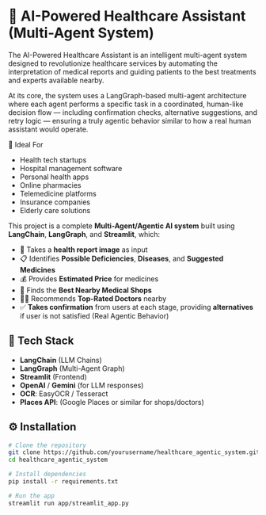 # 🏥 AI-Powered Healthcare Assistant (Multi-Agent System)

The AI-Powered Healthcare Assistant is an intelligent multi-agent system designed to revolutionize healthcare services by automating the interpretation of medical reports and guiding patients to the best treatments and experts available nearby.

At its core, the system uses a LangGraph-based multi-agent architecture where each agent performs a specific task in a coordinated, human-like decision flow — including confirmation checks, alternative suggestions, and retry logic — ensuring a truly agentic behavior similar to how a real human assistant would operate.

🎯 Ideal For

- Health tech startups
- Hospital management software
- Personal health apps
- Online pharmacies
- Telemedicine platforms
- Insurance companies
- Elderly care solutions

This project is a complete **Multi-Agent/Agentic AI system** built using **LangChain**, **LangGraph**, and **Streamlit**, which:

- 📝 Takes a **health report image** as input
- 📋 Identifies **Possible Deficiencies**, **Diseases**, and **Suggested Medicines**
- 💰 Provides **Estimated Price** for medicines
- 🏪 Finds the **Best Nearby Medical Shops**
- 👨‍⚕️ Recommends **Top-Rated Doctors** nearby
- ✅ **Takes confirmation** from users at each stage, providing **alternatives** if user is not satisfied (Real Agentic Behavior)

## 🧠 Tech Stack

- **LangChain** (LLM Chains)
- **LangGraph** (Multi-Agent Graph)
- **Streamlit** (Frontend)
- **OpenAI** / **Gemini** (for LLM responses)
- **OCR**: EasyOCR / Tesseract
- **Places API**: (Google Places or similar for shops/doctors)

## ⚙️ Installation

```bash
# Clone the repository
git clone https://github.com/yourusername/healthcare_agentic_system.git
cd healthcare_agentic_system

# Install dependencies
pip install -r requirements.txt

# Run the app
streamlit run app/streamlit_app.py
```
